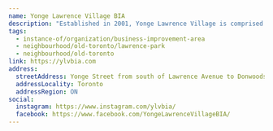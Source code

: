 ```yaml
---
name: Yonge Lawrence Village BIA
description: "Established in 2001, Yonge Lawrence Village is comprised of quality businesses and unique, owner-operated shops and services in the heart of North Toronto, with that 'Small Town Feel, Big City Appeal.' The Village boasts fashion shops, restaurants, and services, offering something for everyone with friendly service and big city offerings."
tags:
  - instance-of/organization/business-improvement-area
  - neighbourhood/old-toronto/lawrence-park
  - neighbourhood/old-toronto
link: https://ylvbia.com
address:
  streetAddress: Yonge Street from south of Lawrence Avenue to Donwoods Drive
  addressLocality: Toronto
  addressRegion: ON
social:
  instagram: https://www.instagram.com/ylvbia/
  facebook: https://www.facebook.com/YongeLawrenceVillageBIA/
---
```

